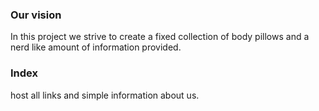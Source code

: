 ### Our vision
In this project we strive to create a fixed collection of body pillows and a nerd like amount of information provided.
### Index 
host all links and simple information about us.  
### 

